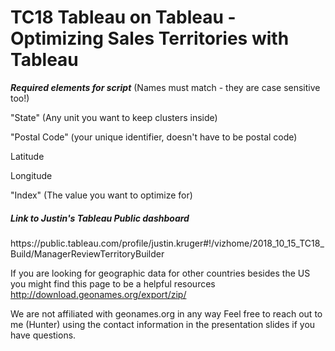 # TC18 Tableau on Tableau - Optimizing Sales Territories with Tableau

***Required elements for script***
(Names must match - they are case sensitive too!)

"State" (Any unit you want to keep clusters inside)

"Postal Code" (your unique identifier, doesn't have to be postal code)

Latitude

Longitude

"Index" (The value you want to optimize for)

<h5>Link to Justin's Tableau Public dashboard</h5>
https://public.tableau.com/profile/justin.kruger#!/vizhome/2018_10_15_TC18_Build/ManagerReviewTerritoryBuilder  



If you are looking for geographic data for other countries besides the US you might find this page to be a helpful resources
http://download.geonames.org/export/zip/

We are not affiliated with geonames.org in any way
Feel free to reach out to me (Hunter) using the contact information in the presentation slides if you have questions.

